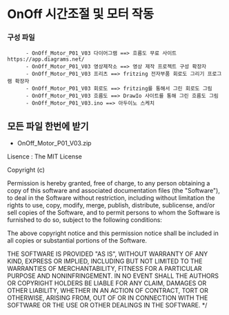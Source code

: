 # OnOff 시간조절 및 모터 작동

### 구성 파일
          - OnOff_Motor_P01_V03 다이어그램 ==> 흐름도 무료 사이트 https://app.diagrams.net/
          - OnOff_Motor_P01_V03 영상제작소 ==> 영상 제작 프로젝트 구성 확장자
          - OnOff_Motor_P01_V03 프리츠 ==> fritzing 전자부품 회로도 그리기 프로그램 확장자
          - OnOff_Motor_P01_V03 회로도 ==> fritzing를 통해서 그린 회로도 그림
          - OnOff_Motor_P01_V03 흐름도 ==> DrawIo 사이트를 통해 그린 흐름도 그림
          - OnOff_Motor_P01_V03.ino ==> 아두이노 스케치

## 모든 파일 한번에 받기 
   - OnOff_Motor_P01_V03.zip
          

  Lisence : 
  The MIT License

Copyright (c) <year> <copyright holders>

Permission is hereby granted, free of charge, to any person obtaining a copy
of this software and associated documentation files (the "Software"), to deal
in the Software without restriction, including without limitation the rights
to use, copy, modify, merge, publish, distribute, sublicense, and/or sell
copies of the Software, and to permit persons to whom the Software is
furnished to do so, subject to the following conditions:

The above copyright notice and this permission notice shall be included in
all copies or substantial portions of the Software.

THE SOFTWARE IS PROVIDED "AS IS", WITHOUT WARRANTY OF ANY KIND, EXPRESS OR
IMPLIED, INCLUDING BUT NOT LIMITED TO THE WARRANTIES OF MERCHANTABILITY,
FITNESS FOR A PARTICULAR PURPOSE AND NONINFRINGEMENT. IN NO EVENT SHALL THE
AUTHORS OR COPYRIGHT HOLDERS BE LIABLE FOR ANY CLAIM, DAMAGES OR OTHER
LIABILITY, WHETHER IN AN ACTION OF CONTRACT, TORT OR OTHERWISE, ARISING FROM,
OUT OF OR IN CONNECTION WITH THE SOFTWARE OR THE USE OR OTHER DEALINGS IN
THE SOFTWARE.
*/

